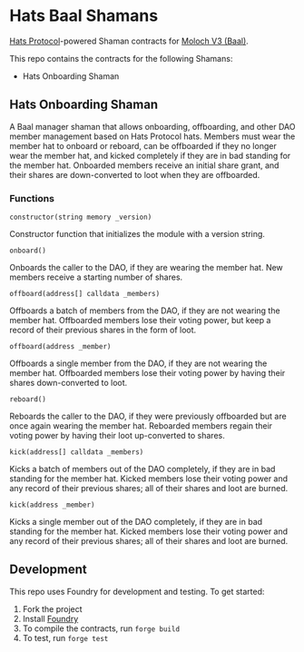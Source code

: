 # Hats Baal Shamans

[Hats Protocol](https://hatsprotocol.xyz)-powered Shaman contracts for [Moloch V3 (Baal)](https://github.com/hausdao/baal).

This repo contains the contracts for the following Shamans:

- Hats Onboarding Shaman

## Hats Onboarding Shaman

A Baal manager shaman that allows onboarding, offboarding, and other DAO member management based on Hats Protocol hats. Members must wear the member hat to onboard or reboard, can be offboarded if they no longer wear the member hat, and kicked completely if they are in bad standing for the member hat. Onboarded members receive an initial share grant, and their shares are down-converted to loot when they are offboarded.

### Functions

```constructor(string memory _version)```

Constructor function that initializes the module with a version string.

```onboard()```

Onboards the caller to the DAO, if they are wearing the member hat. New members receive a starting number of shares.

```offboard(address[] calldata _members)```

Offboards a batch of members from the DAO, if they are not wearing the member hat. Offboarded members lose their voting power, but keep a record of their previous shares in the form of loot.

```offboard(address _member)```

Offboards a single member from the DAO, if they are not wearing the member hat. Offboarded members lose their voting power by having their shares down-converted to loot.

```reboard()```

Reboards the caller to the DAO, if they were previously offboarded but are once again wearing the member hat. Reboarded members regain their voting power by having their loot up-converted to shares.

```kick(address[] calldata _members)```

Kicks a batch of members out of the DAO completely, if they are in bad standing for the member hat. Kicked members lose their voting power and any record of their previous shares; all of their shares and loot are burned.

```kick(address _member)```

Kicks a single member out of the DAO completely, if they are in bad standing for the member hat. Kicked members lose their voting power and any record of their previous shares; all of their shares and loot are burned.

## Development

This repo uses Foundry for development and testing. To get started:

1. Fork the project
2. Install [Foundry](https://book.getfoundry.sh/getting-started/installation)
3. To compile the contracts, run `forge build`
4. To test, run `forge test`
